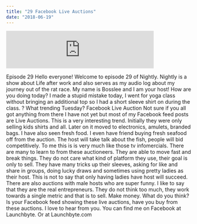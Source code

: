 ```yaml
---
title: "29 Facebook Live Auctions"
date: "2018-06-19"
---
```


<iframe src="https://anchor.fm/bosslee/embed/episodes/29-Facebook-Live-Auctions-e1m423" width="400px" height="102px" frameborder="0" scrolling="no"></iframe>

 Episode 29 Hello everyone! Welcome to episode 29 of Nightly. Nightly is a show about Life after work and also serves as my audio log about my journey out of the rat race. My name is Bosslee and I am your host! How are you doing today? I made a stupid mistake today, I went for yoga class without bringing an additional top so I had a short sleeve shirt on during the class. ? What trending Tuesday? Facebook Live Auction Not sure if you all got anything from there I have not yet but most of my Facebook feed posts are Live Auctions. This is a very interesting trend. Initially they were only selling kids shirts and all. Later on it moved to electronics, amulets, branded bags. I have also seen fresh food. I even have friend buying fresh seafood off from the auction. The host will take talk about the fish, people will bid competitively. To me this is is very much like those tv infomercials. There are many to learn to from these auctioneers. They are able to move fast and break things. They do not care what kind of platform they use, their goal is only to sell. They have many tricks up their sleeves, asking for like and share in groups, doing lucky draws and sometimes using pretty ladies as their host. This is not to say that only having ladies have host will succeed. There are also auctions with male hosts who are super funny. I like to say that they are the real entrepreneurs. They do not think too much, they work towards a single metric and that is to sell. Make money. What do you think? Is your Facebook feed showing these live auctions, have you buy from these auctions. I love to hear from you. You can find me on Facebook at Launchbyte. Or at Launchbyte.com
